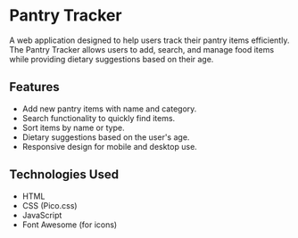 # Pantry Tracker

A web application designed to help users track their pantry items efficiently. The Pantry Tracker allows users to add, search, and manage food items while providing dietary suggestions based on their age.

## Features

- Add new pantry items with name and category.
- Search functionality to quickly find items.
- Sort items by name or type.
- Dietary suggestions based on the user's age.
- Responsive design for mobile and desktop use.

## Technologies Used

- HTML
- CSS (Pico.css)
- JavaScript
- Font Awesome (for icons)
